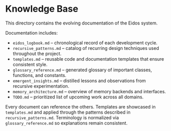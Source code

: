 # Knowledge Base
This directory contains the evolving documentation of the Eidos system.

Documentation includes:
- `eidos_logbook.md` – chronological record of each development cycle.
- `recursive_patterns.md` – catalog of recurring design techniques used throughout the project.
- `templates.md` – reusable code and documentation templates that ensure consistent style.
- `glossary_reference.md` – generated glossary of important classes, functions, and constants.
- `emergent_insights.md` – distilled lessons and observations from recursive experimentation.
- `memory_architecture.md` – overview of memory backends and interfaces.
- `TODO.md` – prioritized list of upcoming work across all domains.

Every document can reference the others. Templates are showcased in `templates.md` and applied through the patterns described in `recursive_patterns.md`. Terminology is normalized via `glossary_reference.md` so explanations remain consistent.
